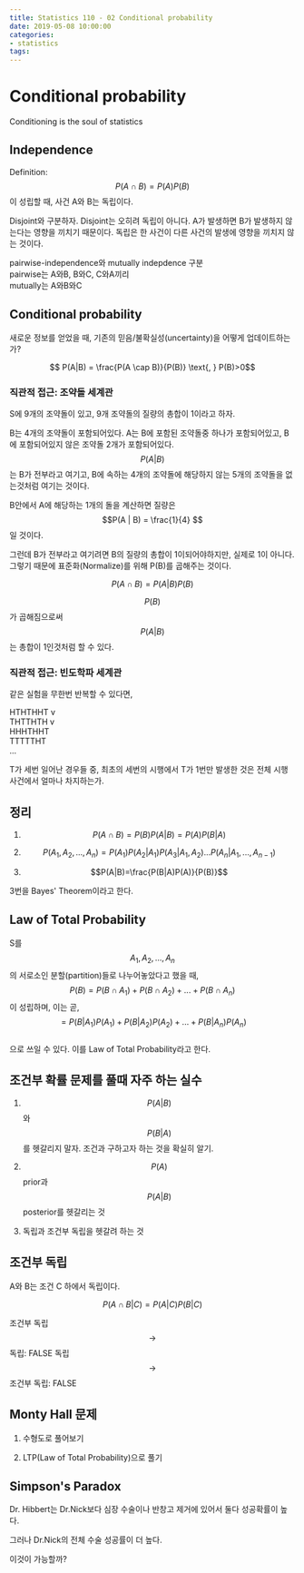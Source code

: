 ```yaml
---
title: Statistics 110 - 02 Conditional probability
date: 2019-05-08 10:00:00
categories:
- statistics
tags:
---
```


# Conditional probability

Conditioning is the soul of statistics

## Independence

Definition:  
$$P(A \cap B) = P(A)P(B)$$이 성립할 때, 사건 A와 B는 독립이다.

Disjoint와 구분하자. Disjoint는 오히려 독립이 아니다. A가 발생하면 B가 발생하지 않는다는 영향을 끼치기 때문이다. 독립은 한 사건이 다른 사건의 발생에 영향을 끼치지 않는 것이다.

pairwise-independence와 mutually indepdence 구분  
pairwise는 A와B, B와C, C와A끼리  
mutually는 A와B와C

## Conditional probability

새로운 정보를 얻었을 때, 기존의 믿음/불확실성(uncertainty)을 어떻게 업데이트하는가?

$$ P(A|B) = \frac{P(A \cap B)}{P(B)} \text{, } P(B)>0$$

### 직관적 접근: 조약돌 세계관

S에 9개의 조약돌이 있고, 9개 조약돌의 질량의 총합이 1이라고 하자.

B는 4개의 조약돌이 포함되어있다. A는 B에 포함된 조약돌중 하나가 포함되어있고, B에 포함되어있지 않은 조약돌 2개가 포함되어있다.  
$$P(A|B)$$는 B가 전부라고 여기고, B에 속하는 4개의 조약돌에 해당하지 않는 5개의 조약돌을 없는것처럼 여기는 것이다.

B안에서 A에 해당하는 1개의 돌을 계산하면 질량은 $$P(A | B) = \frac{1}{4} $$일 것이다.

그런데 B가 전부라고 여기려면 B의 질량의 총합이 1이되어야하지만, 실제로 1이 아니다.  
그렇기 때문에 표준화(Normalize)를 위해 P(B)를 곱해주는 것이다.

$$P(A \cap B)=P(A|B)P(B)$$

$$P(B)$$가 곱해짐으로써 $$P(A|B)$$는 총합이 1인것처럼 할 수 있다.

### 직관적 접근: 빈도학파 세계관

같은 실험을 무한번 반복할 수 있다면,

HTHTHHT v  
THTTHTH v  
HHHTHHT  
TTTTTHT  
...

T가 세번 일어난 경우들 중, 최초의 세번의 시행에서 T가 1번만 발생한 것은 전체 시행 사건에서 얼마나 차지하는가.

## 정리

1. $$P(A \cap B) = P(B)P(A|B) = P(A)P(B|A)$$

2. $$P(A_1,A_2,...,A_n)=P(A_1)P(A_2|A_1)P(A_3|A_1,A_2)...P(A_n|A_1,...,A_{n-1})$$

3. $$P(A|B)=\frac{P(B|A)P(A)}{P(B)}$$

3번을 Bayes' Theorem이라고 한다.

## Law of Total Probability

S를 $$A_1,A_2,...,A_n$$의 서로소인 분할(partition)들로 나누어놓았다고 했을 때,  
$$P(B)=P(B \cap A_1)+P(B \cap A_2)+...+P(B \cap A_n)$$이 성립하며, 이는 곧,  
$$=P(B|A_1)P(A_1)+P(B|A_2)P(A_2)+...+P(B|A_n)P(A_n)$$  
으로 쓰일 수 있다. 이를 Law of Total Probability라고 한다.

## 조건부 확률 문제를 풀때 자주 하는 실수

1. $$P(A|B)$$와 $$P(B|A)$$를 헷갈리지 말자. 조건과 구하고자 하는 것을 확실히 알기.

2. $$P(A)$$ prior과 $$P(A|B)$$ posterior를 헷갈리는 것

3. 독립과 조건부 독립을 헷갈려 하는 것

## 조건부 독립

A와 B는 조건 C 하에서 독립이다.

$$P(A \cap B | C)=P(A|C)P(B|C)$$

조건부 독립 $$\rightarrow$$ 독립: FALSE
독립 $$\rightarrow$$ 조건부 독립: FALSE

## Monty Hall 문제

1. 수형도로 풀어보기

2. LTP(Law of Total Probability)으로 풀기

## Simpson's Paradox

Dr. Hibbert는 Dr.Nick보다 심장 수술이나 반창고 제거에 있어서 둘다 성공확률이 높다.

그러나 Dr.Nick의 전체 수술 성공률이 더 높다.

이것이 가능할까?

